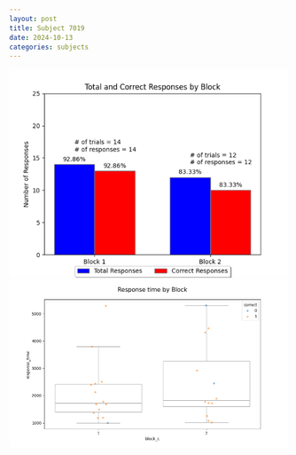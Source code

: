 ```yaml
---
layout: post
title: Subject 7019
date: 2024-10-13
categories: subjects
---
```


![](data/7019/run-10/7019_ATS_responses.png)
![](data/7019/run-10/7019_ATS_rt.png)
